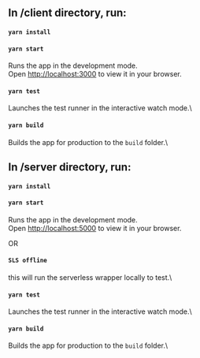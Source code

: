 ## In /client directory, run:

#### `yarn install`
#### `yarn start`

Runs the app in the development mode.\
Open [http://localhost:3000](http://localhost:3000) to view it in your browser.

#### `yarn test`

Launches the test runner in the interactive watch mode.\

#### `yarn build`

Builds the app for production to the `build` folder.\


## In /server directory, run:

#### `yarn install`
#### `yarn start`
Runs the app in the development mode.\
Open [http://localhost:5000](http://localhost:5000) to view it in your browser.

OR
#### `SLS offline`
this will run the serverless wrapper locally to test.\


#### `yarn test`

Launches the test runner in the interactive watch mode.\

#### `yarn build`

Builds the app for production to the `build` folder.\